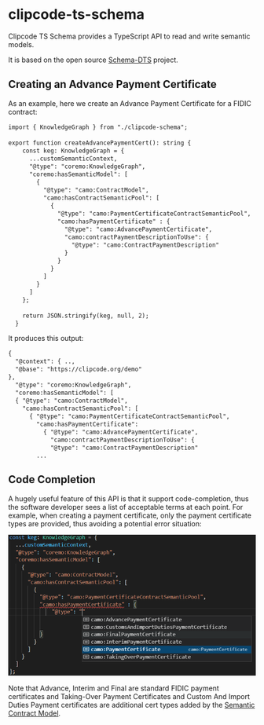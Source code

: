 # clipcode-ts-schema
Clipcode TS Schema provides a TypeScript API to read and write semantic models. 

It is based on the open source [Schema-DTS](https://github.com/google/schema-dts) project. 

## Creating an Advance Payment Certificate
As an example, here we create an Advance Payment Certificate for a FIDIC contract:

````
import { KnowledgeGraph } from "./clipcode-schema";

export function createAdvancePaymentCert(): string {
    const keg: KnowledgeGraph = {
      ...customSemanticContext,
      "@type": "coremo:KnowledgeGraph",
      "coremo:hasSemanticModel": [
        {
          "@type": "camo:ContractModel",
          "camo:hasContractSemanticPool": [            
            {
              "@type": "camo:PaymentCertificateContractSemanticPool",
              "camo:hasPaymentCertificate" : {
                "@type": "camo:AdvancePaymentCertificate",
                "camo:contractPaymentDescriptionToUse": {
                  "@type": "camo:ContractPaymentDescription"               
                }
              }
            }
          ]
        }        
      ]
    };
      
    return JSON.stringify(keg, null, 2);
  }
````
It produces this output: 
````
{ 
  "@context": { .., 
  "@base": "https://clipcode.org/demo" 
}, 
  "@type": "coremo:KnowledgeGraph", 
  "coremo:hasSemanticModel": [ 
  { "@type": "camo:ContractModel", 
    "camo:hasContractSemanticPool": [ 
	  { "@type": "camo:PaymentCertificateContractSemanticPool", 
	    "camo:hasPaymentCertificate": 
		  { "@type": "camo:AdvancePaymentCertificate", 
		    "camo:contractPaymentDescriptionToUse": { 
		    "@type": "camo:ContractPaymentDescription"
        ... 
````
## Code Completion
A hugely useful feature of this API is that it support code-completion, thus the software developer 
sees a list of acceptable terms at each point. For example, when creating a payment certificate, 
only the payment certificate types are provided, thus avoiding a potential error situation: 

![schema-code-completion](schema-code-completion.png "schema-code-completion")

Note that Advance, Interim and Final are standard FIDIC payment certificates and Taking-Over Payment Certificates and Custom And Import Duties Payment certificates are additional cert types added by the 
[Semantic Contract Model](https://clipcode.org/assets/standards/camo.pdf). 



